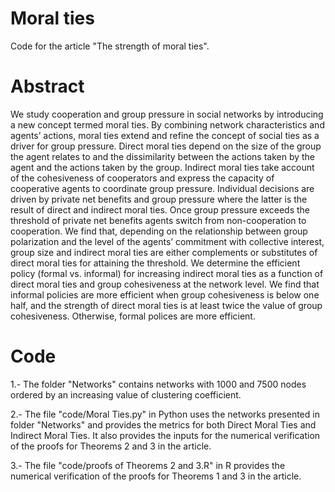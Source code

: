 # Moral ties
Code for the article "The strength of moral ties".

# Abstract                                                                                                                                         
We study cooperation and group pressure in social networks by introducing a new concept termed moral ties. By combining network characteristics and agents’ actions, 
moral ties extend and refine the concept of social ties as a driver for group pressure. Direct moral ties depend on the size of the group the agent relates to and the
dissimilarity between the actions taken by the agent and the actions taken by the group. Indirect moral ties take account of the cohesiveness of cooperators and express 
the capacity of cooperative agents to coordinate group pressure. Individual decisions are driven by private net benefits and group pressure where the latter is the 
result of direct and indirect moral ties. Once group pressure exceeds the threshold of private net benefits agents switch from non-cooperation to cooperation. We find
that, depending on the relationship between group polarization and the level of the agents’ commitment with collective interest, group size and indirect moral ties are
either complements or substitutes of direct moral ties for attaining the threshold. We determine the efficient policy (formal vs. informal) for increasing indirect moral
ties  as a function of direct moral ties and group cohesiveness at the network level. We find that informal policies are more efficient when group cohesiveness is below
one half, and the strength of direct moral ties is at least twice the value of group cohesiveness. Otherwise, formal polices are more efficient.    

# Code
1.- The folder "Networks" contains networks with 1000 and 7500 nodes ordered by an increasing value of clustering coefficient.

2.- The file "code/Moral Ties.py" in Python uses the networks presented in folder "Networks" and provides the metrics for both
Direct Moral Ties and Indirect Moral Ties. It also provides the inputs for the numerical verification of the proofs for Theorems 2 and 3 in the article.

3.- The file "code/proofs of Theorems 2 and 3.R" in R provides the numerical verification of the proofs for Theorems 1 and 3 in the article.




